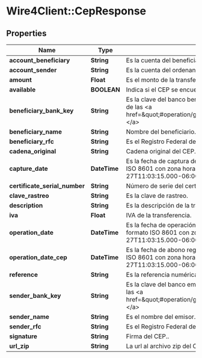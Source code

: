 # Wire4Client::CepResponse

## Properties
Name | Type | Description | Notes
------------ | ------------- | ------------- | -------------
**account_beneficiary** | **String** | Es la cuenta del beneficiario. | [optional] 
**account_sender** | **String** | Es la cuenta del ordenante. | [optional] 
**amount** | **Float** | Es el monto de la transferencia. | [optional] 
**available** | **BOOLEAN** | Indica si el CEP se encuentra disponible o no. | [optional] 
**beneficiary_bank_key** | **String** | Es la clave del banco beneficiario el cual se puede obtener del recurso de las &lt;a href&#x3D;\&quot;#operation/getAllInstitutionsUsingGET\&quot;&gt;instituciones.&lt;/a&gt; | [optional] 
**beneficiary_name** | **String** | Nombre del beneficiario. | [optional] 
**beneficiary_rfc** | **String** | Es el Registro Federal de Contribuyentes (RFC) del beneficiario. | [optional] 
**cadena_original** | **String** | Cadena original del CEP. | [optional] 
**capture_date** | **DateTime** | Es la fecha de captura de la transferencia. Ésta fecha viene en formato ISO 8601 con zona horaria, ejemplo: &lt;strong&gt;2020-10-27T11:03:15.000-06:00&lt;/strong&gt;. | [optional] 
**certificate_serial_number** | **String** | Número de serie del certificado. | [optional] 
**clave_rastreo** | **String** | Es la clave de rastreo. | [optional] 
**description** | **String** | Es la descripción de la transferencia. | [optional] 
**iva** | **Float** | IVA de la transferencia. | [optional] 
**operation_date** | **DateTime** | Es la fecha de operación de la transferencia. Ésta fecha viene en formato ISO 8601 con zona horaria, ejemplo: &lt;strong&gt;2020-10-27T11:03:15.000-06:00&lt;/strong&gt;. | [optional] 
**operation_date_cep** | **DateTime** | Es la fecha de abono registrada en el CEP.  Ésta fecha viene en formato ISO 8601 con zona horaria, ejemplo: &lt;strong&gt;2020-10-27T11:03:15.000-06:00&lt;/strong&gt;. | [optional] 
**reference** | **String** | Es la referencia numérica de la transferencia. | [optional] 
**sender_bank_key** | **String** | Es la clave del banco emisor el cual se puede obtener del recurso de las &lt;a href&#x3D;\&quot;#operation/getAllInstitutionsUsingGET\&quot;&gt;instituciones.&lt;/a&gt; | [optional] 
**sender_name** | **String** | Es el nombre del emisor. | [optional] 
**sender_rfc** | **String** | Es el Registro Federal de Contribuyentes (RFC) del emisor. | [optional] 
**signature** | **String** | Firma del CEP.. | [optional] 
**url_zip** | **String** | La url al archivo zip del CEP, el cual contiene el xml y pdf | [optional] 


